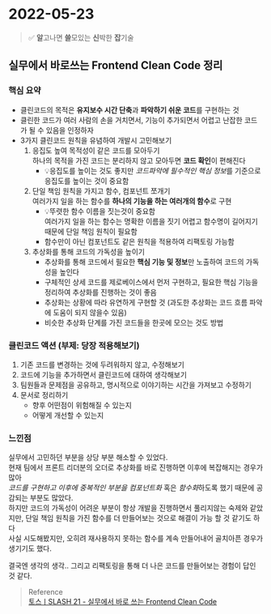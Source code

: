 # 2022-05-23

>✅️ **알**고나면 **쓸**모있는 **신**박한 **잡**기술

## 실무에서 바로쓰는 Frontend Clean Code 정리

### 핵심 요약
* 클린코드의 목적은 **유지보수 시간 단축**과 **파악하기 쉬운 코드**를 구현하는 것
* 클린한 코드가 여러 사람의 손을 거치면서, 기능이 추가되면서 어렵고 난잡한 코드가 될 수 있음을 인정하자
* 3가지 클린코드 원칙을 유념하여 개발시 고민해보기
  1. 응집도 높여 목적성이 같은 코드를 모아두기  
  하나의 목적을 가진 코드는 분리하지 않고 모아두면 **코드 확인**이 편해진다
     * 💡응집도를 높이는 것도 좋지만 *코드파악에 필수적인 핵심 정보*를 기준으로 응집도를 높이는 것이 중요함
  2. 단일 책임 원칙을 가지고 함수, 컴포넌트 쪼개기  
  여러가지 일을 하는 함수를 **하나의 기능을 하는 여러개의 함수**로 구현
     * 💡뚜렷한 함수 이름을 짓는것이 중요함  
     여러가지 일을 하는 함수는 명확한 이름을 짓기 어렵고 함수명이 길어지기 때문에 단일 책임 원칙이 필요함
     * 함수만이 아닌 컴포넌트도 같은 원칙을 적용하여 리팩토링 가능함
  3. 추상화를 통해 코드의 가독성을 높이기
     * 추상화를 통해 코드에서 필요한 **핵심 기능 및 정보**만 노출하여 코드의 가독성을 높인다
     * 구체적인 상세 코드를 제로베이스에서 먼저 구현하고, 필요한 핵심 기능을 정리하여 추상화를 진행하는 것이 좋음
     * 추상화는 상황에 따라 유연하게 구현할 것 (과도한 추상화는 코드 흐름 파악에 도움이 되지 않을수 있음)
     * 비슷한 추상화 단계를 가진 코드들을 한곳에 모으는 것도 방법
     
      
### 클린코드 액션 (부제: 당장 적용해보기)
1. 기존 코드를 변경하는 것에 두려워하지 않고, 수정해보기
2. 코드에 기능을 추가하면서 클린코드에 대하여 생각해보기
3. 팀원들과 문제점을 공유하고, 명시적으로 이야기하는 시간을 가져보고 수정하기
4. 문서로 정리하기
   * 향후 어떤점이 위험해질 수 있는지
   * 어떻게 개선할 수 있는지

### 느낀점
실무에서 고민하던 부분을 상당 부분 해소할 수 있었다.  
현재 팀에서 프론트 리더분의 오더로 추상화를 바로 진행하면 이후에 복잡해지는 경우가 많아  
*코드를 구현하고 이후에 중복적인 부분을 컴포넌트화* 혹은 *함수화*하도록 했기 때문에 공감되는 부분도 많았다.  
하지만 코드의 가독성이 어려운 부분이 항상 개발을 진행하면서 풀리지않는 숙제와 같았지만, 단일 책임 원칙을 가진 함수를 더 만들어보는 것으로 해결이 가능 할 것 같기도 하다  
사실 시도해봤지만, 오히려 재사용하지 못하는 함수를 계속 만들어내어 골치아픈 경우가 생기기도 했다.

결국엔 생각의 생각.. 그리고 리팩토링을 통해 더 나은 코드를 만들어보는 경험이 답인 것 같다.

> Reference  
[토스ㅣSLASH 21 - 실무에서 바로 쓰는 Frontend Clean Code](https://www.youtube.com/watch?v=edWbHp_k_9Y)